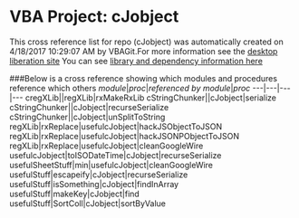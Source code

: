 # VBA Project: cJobject
This cross reference list for repo (cJobject) was automatically created on 4/18/2017 10:29:07 AM by VBAGit.For more information see the [desktop liberation site](http://ramblings.mcpher.com/Home/excelquirks/drivesdk/gettinggithubready "desktop liberation")
You can see [library and dependency information here](dependencies.md)

###Below is a cross reference showing which modules and procedures reference which others
*module*|*proc*|*referenced by module*|*proc*
---|---|---|---
cregXLib||regXLib|rxMakeRxLib
cStringChunker||cJobject|serialize
cStringChunker||cJobject|recurseSerialize
cStringChunker||cJobject|unSplitToString
regXLib|rxReplace|usefulcJobject|hackJSObjectToJSON
regXLib|rxReplace|usefulcJobject|hackJSONPObjectToJSON
regXLib|rxReplace|usefulcJobject|cleanGoogleWire
usefulcJobject|toISODateTime|cJobject|recurseSerialize
usefulSheetStuff|min|usefulcJobject|cleanGoogleWire
usefulStuff|escapeify|cJobject|recurseSerialize
usefulStuff|isSomething|cJobject|findInArray
usefulStuff|makeKey|cJobject|find
usefulStuff|SortColl|cJobject|sortByValue
